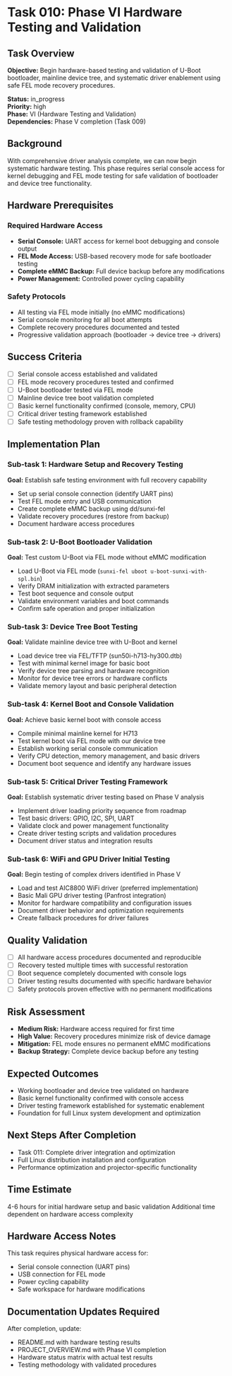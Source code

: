 # Task 010: Phase VI Hardware Testing and Validation

## Task Overview
**Objective:** Begin hardware-based testing and validation of U-Boot bootloader, mainline device tree, and systematic driver enablement using safe FEL mode recovery procedures.

**Status:** in_progress  
**Priority:** high  
**Phase:** VI (Hardware Testing and Validation)  
**Dependencies:** Phase V completion (Task 009)

## Background
With comprehensive driver analysis complete, we can now begin systematic hardware testing. This phase requires serial console access for kernel debugging and FEL mode testing for safe validation of bootloader and device tree functionality.

## Hardware Prerequisites
### Required Hardware Access
- **Serial Console:** UART access for kernel boot debugging and console output
- **FEL Mode Access:** USB-based recovery mode for safe bootloader testing
- **Complete eMMC Backup:** Full device backup before any modifications
- **Power Management:** Controlled power cycling capability

### Safety Protocols
- All testing via FEL mode initially (no eMMC modifications)
- Serial console monitoring for all boot attempts
- Complete recovery procedures documented and tested
- Progressive validation approach (bootloader → device tree → drivers)

## Success Criteria
- [ ] Serial console access established and validated
- [ ] FEL mode recovery procedures tested and confirmed
- [ ] U-Boot bootloader tested via FEL mode
- [ ] Mainline device tree boot validation completed
- [ ] Basic kernel functionality confirmed (console, memory, CPU)
- [ ] Critical driver testing framework established
- [ ] Safe testing methodology proven with rollback capability

## Implementation Plan

### Sub-task 1: Hardware Setup and Recovery Testing
**Goal:** Establish safe testing environment with full recovery capability
- Set up serial console connection (identify UART pins)
- Test FEL mode entry and USB communication
- Create complete eMMC backup using dd/sunxi-fel
- Validate recovery procedures (restore from backup)
- Document hardware access procedures

### Sub-task 2: U-Boot Bootloader Validation
**Goal:** Test custom U-Boot via FEL mode without eMMC modification
- Load U-Boot via FEL mode (`sunxi-fel uboot u-boot-sunxi-with-spl.bin`)
- Verify DRAM initialization with extracted parameters
- Test boot sequence and console output
- Validate environment variables and boot commands
- Confirm safe operation and proper initialization

### Sub-task 3: Device Tree Boot Testing
**Goal:** Validate mainline device tree with U-Boot and kernel
- Load device tree via FEL/TFTP (sun50i-h713-hy300.dtb)
- Test with minimal kernel image for basic boot
- Verify device tree parsing and hardware recognition
- Monitor for device tree errors or hardware conflicts
- Validate memory layout and basic peripheral detection

### Sub-task 4: Kernel Boot and Console Validation
**Goal:** Achieve basic kernel boot with console access
- Compile minimal mainline kernel for H713
- Test kernel boot via FEL mode with our device tree
- Establish working serial console communication
- Verify CPU detection, memory management, and basic drivers
- Document boot sequence and identify any hardware issues

### Sub-task 5: Critical Driver Testing Framework
**Goal:** Establish systematic driver testing based on Phase V analysis
- Implement driver loading priority sequence from roadmap
- Test basic drivers: GPIO, I2C, SPI, UART
- Validate clock and power management functionality
- Create driver testing scripts and validation procedures
- Document driver status and integration results

### Sub-task 6: WiFi and GPU Driver Initial Testing
**Goal:** Begin testing of complex drivers identified in Phase V
- Load and test AIC8800 WiFi driver (preferred implementation)
- Basic Mali GPU driver testing (Panfrost integration)
- Monitor for hardware compatibility and configuration issues
- Document driver behavior and optimization requirements
- Create fallback procedures for driver failures

## Quality Validation
- [ ] All hardware access procedures documented and reproducible
- [ ] Recovery tested multiple times with successful restoration
- [ ] Boot sequence completely documented with console logs
- [ ] Driver testing results documented with specific hardware behavior
- [ ] Safety protocols proven effective with no permanent modifications

## Risk Assessment
- **Medium Risk:** Hardware access required for first time
- **High Value:** Recovery procedures minimize risk of device damage
- **Mitigation:** FEL mode ensures no permanent eMMC modifications
- **Backup Strategy:** Complete device backup before any testing

## Expected Outcomes
- Working bootloader and device tree validated on hardware
- Basic kernel functionality confirmed with console access
- Driver testing framework established for systematic enablement
- Foundation for full Linux system development and optimization

## Next Steps After Completion
- Task 011: Complete driver integration and optimization
- Full Linux distribution installation and configuration
- Performance optimization and projector-specific functionality

## Time Estimate
4-6 hours for initial hardware setup and basic validation
Additional time dependent on hardware access complexity

## Hardware Access Notes
This task requires physical hardware access for:
- Serial console connection (UART pins)
- USB connection for FEL mode
- Power cycling capability
- Safe workspace for hardware modifications

## Documentation Updates Required
After completion, update:
- README.md with hardware testing results
- PROJECT_OVERVIEW.md with Phase VI completion
- Hardware status matrix with actual test results
- Testing methodology with validated procedures